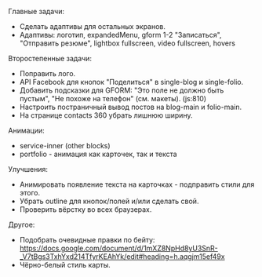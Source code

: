 Главные задачи:
- Сделать адаптивы для остальных экранов.
- Адаптивы: логотип, expandedMenu, gform 1-2 "Записаться", "Отправить резюме", lightbox fullscreen, video fullscreen, hovers

Второстепенные задачи:
- Поправить лого.
- API Facebook для кнопок "Поделиться" в single-blog и single-folio.
- Добавить подсказки для GFORM: "Это поле не должно быть пустым", "Не похоже на телефон" (см. макеты). (js:810)
- Настроить постраничный вывод постов на blog-main и folio-main.
- На странице contacts 360 убрать лишнюю ширину.

Анимации:
- service-inner (other blocks)
- portfolio - анимация как карточек, так и текста

Улучшения:
- Анимировать появление текста на карточках - подправить стили для этого.
- Убрать outline для кнопок/полей и/или сделать свой.
- Проверить вёрстку во всех браузерах.

Другое:
- Подобрать очевидные правки по бейту: https://docs.google.com/document/d/1mXZ8NpHd8yU3SnR-_V7tBgs3TxhYxd214TfyrKEAhYk/edit#heading=h.aqgjm15ef49x
- Чёрно-белый стиль карты.